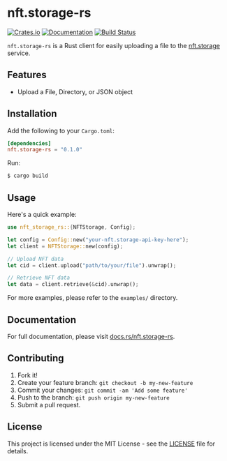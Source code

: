 # nft.storage-rs

[![Crates.io](https://img.shields.io/crates/v/nft.storage-rs.svg)](https://crates.io/crates/nft.storage-rs)
[![Documentation](https://docs.rs/nft.storage-rs/badge.svg)](https://docs.rs/nft.storage-rs)
[![Build Status](https://github.com/noplan-inc/nft.storage-rs/actions/workflows/on-plull-request.yml/badge.svg)](https://github.com/noplan-inc/nft.storage-rs/actions)

`nft.storage-rs` is a Rust client for easily uploading a file to the [nft.storage](https://nft.storage/) service.

## Features

- Upload a File, Directory, or JSON object

## Installation

Add the following to your `Cargo.toml`:

```toml
[dependencies]
nft.storage-rs = "0.1.0"
```

Run:

```bash
$ cargo build
```

## Usage

Here's a quick example:

```rust
use nft_storage_rs::{NFTStorage, Config};

let config = Config::new("your-nft.storage-api-key-here");
let client = NFTStorage::new(config);

// Upload NFT data
let cid = client.upload("path/to/your/file").unwrap();

// Retrieve NFT data
let data = client.retrieve(&cid).unwrap();
```

For more examples, please refer to the `examples/` directory.

## Documentation

For full documentation, please visit [docs.rs/nft.storage-rs](https://docs.rs/nft.storage-rs).

## Contributing

1. Fork it!
2. Create your feature branch: `git checkout -b my-new-feature`
3. Commit your changes: `git commit -am 'Add some feature'`
4. Push to the branch: `git push origin my-new-feature`
5. Submit a pull request.

## License

This project is licensed under the MIT License - see the [LICENSE](../LICENSE) file for details.

